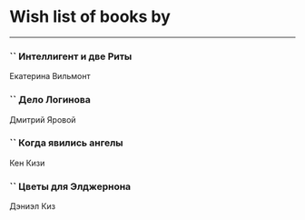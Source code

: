 # Wish list of books by [](https://ok.ru/profile/536771522733)
---

### `` Интеллигент и две Риты
Екатерина Вильмонт

### `` Дело Логинова
Дмитрий Яровой

### `` Когда явились ангелы
Кен Кизи

### `` Цветы для Элджернона
Дэниэл Киз

